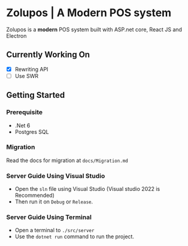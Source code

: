 # Zolupos | A Modern POS system
Zolupos is a **modern** POS system built with ASP.net core, React JS and Electron

## Currently Working On
- [X] Rewriting API
- [ ] Use SWR
 
## Getting Started
### Prerequisite
- .Net 6
- Postgres SQL  

### Migration
Read the docs for migration at `docs/Migration.md`

### Server Guide Using Visual Studio
- Open the `sln` file using Visual Studio (Visual studio 2022 is Recommended)
- Then run it on `Debug` or `Release`.

### Server Guide Using Terminal
- Open a terminal to `./src/server`
- Use the `dotnet run` command to run the project.
